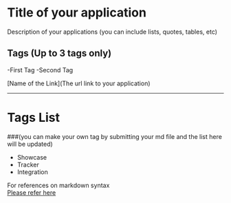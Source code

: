 # Title of your application 

Description of your applications (you can include lists, quotes, tables, etc)  

## Tags (Up to 3 tags only)  
-First Tag
-Second Tag

[Name of the Link](The url link to your application) 

***  
# Tags List  
###(you can make your own tag by submitting your md file and the list here will be updated)  
- Showcase
- Tracker
- Integration
      
For references on markdown syntax  
[Please refer here](https://www.markdownguide.org/basic-syntax/)
